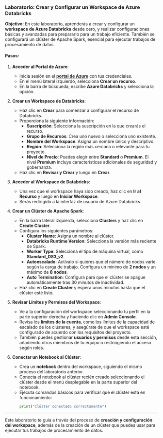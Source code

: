 ### Laboratorio: Crear y Configurar un Workspace de Azure Databricks

**Objetivo**: En este laboratorio, aprenderás a crear y configurar un **workspace de Azure Databricks** desde cero, y realizar configuraciones básicas y avanzadas para prepararlo para un trabajo eficiente. También se configurará un clúster de Apache Spark, esencial para ejecutar trabajos de procesamiento de datos.

#### Pasos:

1. **Acceder al Portal de Azure**:
   - Inicia sesión en el **[portal de Azure](https://portal.azure.com)** con tus credenciales.
   - En el menú lateral izquierdo, selecciona **Crear un recurso**.
   - En la barra de búsqueda, escribe **Azure Databricks** y selecciona la opción.

2. **Crear un Workspace de Databricks**:
   - Haz clic en **Crear** para comenzar a configurar el recurso de Databricks.
   - Proporciona la siguiente información:
     - **Suscripción**: Selecciona la suscripción en la que crearás el recurso.
     - **Grupo de Recursos**: Crea uno nuevo o selecciona uno existente.
     - **Nombre del Workspace**: Asigna un nombre único y descriptivo.
     - **Región**: Selecciona la región más cercana o relevante para tu proyecto.
     - **Nivel de Precio**: Puedes elegir entre **Standard** o **Premium**. El nivel **Premium** incluye características adicionales de seguridad y gobernanza.
   - Haz clic en **Revisar y Crear** y luego en **Crear**.

3. **Acceder al Workspace de Databricks**:
   - Una vez que el workspace haya sido creado, haz clic en **Ir al Recurso** y luego en **Iniciar Workspace**.
   - Serás redirigido a la interfaz de usuario de Azure Databricks.

4. **Crear un Clúster de Apache Spark**:
   - En la barra lateral izquierda, selecciona **Clusters** y haz clic en **Create Cluster**.
   - Configura los siguientes parámetros:
     - **Cluster Name**: Asigna un nombre al clúster.
     - **Databricks Runtime Version**: Selecciona la versión más reciente de Spark.
     - **Worker Type**: Selecciona el tipo de máquina virtual, como **Standard_DS3_v2**.
     - **Autoescalado**: Actívalo si quieres que el número de nodos varíe según la carga de trabajo. Configura un mínimo de **2 nodos** y un máximo de **8 nodos**.
     - **Auto Termination**: Configura para que el clúster se apague automáticamente tras 30 minutos de inactividad.
   - Haz clic en **Create Cluster** y espera unos minutos hasta que el clúster esté listo.

5. **Revisar Límites y Permisos del Workspace**:
   - Ve a la configuración del workspace seleccionando tu perfil en la parte superior derecha y haciendo clic en **Admin Console**.
   - Revisa los **límites de la cuenta**, como los límites de la capacidad de escalado de los clústeres, y asegúrate de que el workspace esté configurado de acuerdo con los requisitos del proyecto.
   - También puedes gestionar **usuarios y permisos** desde esta sección, añadiendo otros miembros de tu equipo o restringiendo el acceso según roles.

6. **Conectar un Notebook al Clúster**:
   - Crea un **notebook** dentro del workspace, siguiendo el mismo proceso del laboratorio anterior.
   - Conecta el notebook al clúster recién creado seleccionando el clúster desde el menú desplegable en la parte superior del notebook.
   - Ejecuta comandos básicos para verificar que el clúster está en funcionamiento:
     ```python
     print("Clúster conectado correctamente")
     ```

---

Este laboratorio te guía a través del proceso de **creación y configuración del workspace**, además de la creación de un clúster que puedes usar para ejecutar tus trabajos de procesamiento de datos.